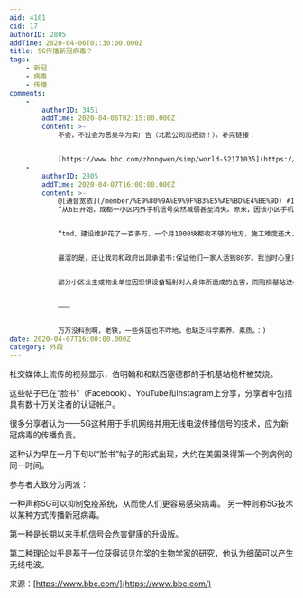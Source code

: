 ```yaml
---
aid: 4101
cid: 17
authorID: 2805
addTime: 2020-04-06T01:30:00.000Z
title: 5G传播新冠病毒？
tags:
    - 新冠
    - 病毒
    - 传播
comments:
    -
        authorID: 3451
        addTime: 2020-04-06T02:15:00.000Z
        content: >-
            不会，不过会为恶臭华为卖广告（北欧公司加把劲！）。补完链接：


            [https://www.bbc.com/zhongwen/simp/world-52171035](https://www.bbc.com/zhongwen/simp/world-52171035)
    -
        authorID: 2805
        addTime: 2020-04-07T16:00:00.000Z
        content: >-
            @[通音宽依](/member/%E9%80%9A%E9%9F%B3%E5%AE%BD%E4%BE%9D) #1
            “从6日开始，成都一小区内外手机信号突然减弱甚至消失。原来，因该小区手机信号较弱，运营商在小区设置信号设备时，部分业主认为设备有辐射于是拒安装，很多线缆被剪断。


            “tmd，建设维护花了一百多万，一个月1000块都收不够的地方，施工难度还大，不求感谢，居然阻碍施工长达2年。村民提辐射大，要赔偿，额度还很高。


            最溜的是，还让我司和政府出具承诺书:保证他们一家人活到80岁。我当时心里只有一句mmp。”


            部分小区业主或物业单位因恐惧设备辐射对人身体所造成的危害，而阻挠基站进小区（偶尔也会有其他外因），从而进一步加大了基站建设的难度。运营商因为基站跟业主谈判不成功而陷入两难境地时常出现，基站建设问题已经成了一块硬伤：无法建设基站，导致的是没信号、信号弱，用户投诉；而建设基站进行网络覆盖和优化，部分用户高喊反对，用户还是会投诉。这仿佛形成了“死循环”，只要碰到用户阻挠、投诉，基站就很难成功建立，运营商又必须保证在用户同意的情况下才能建设，这成为一道很难解开的难题。


            ———


            万万没料到啊，老铁，一些外国也不咋地，也缺乏科学素养、素质。：)
date: 2020-04-07T16:00:00.000Z
category: 外段
---
```


社交媒体上流传的视频显示，伯明翰和和默西塞德郡的手机基站桅杆被焚烧。

这些帖子已在“脸书”（Facebook）、YouTube和Instagram上分享，分享者中包括具有数十万关注者的认证帐户。

很多分享者认为——5G这种用于手机网络并用无线电波传播信号的技术，应为新冠病毒的传播负责。

这种认为早在一月下旬以“脸书”帖子的形式出现，大约在美国录得第一个例病例的同一时间。

参与者大致分为两派：

一种声称5G可以抑制免疫系统，从而使人们更容易感染病毒。 另一种则称5G技术以某种方式传播新冠病毒。

第一种是长期以来手机信号会危害健康的升级版。

第二种理论似乎是基于一位获得诺贝尔奖的生物学家的研究，他认为细菌可以产生无线电波。

来源：[https://www.bbc.com/](https://www.bbc.com/)
